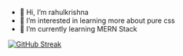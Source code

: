 - 👋 Hi, I’m rahulkrishna
- 👀 I’m interested in learning more about pure css
- 🌱 I’m currently learning MERN Stack

<!---
rxhulkrishna/rxhulkrishna is a ✨ special ✨ repository because its `README.md` (this file) appears on your GitHub profile.
You can click the Preview link to take a look at your changes.
--->


[![GitHub Streak](https://github-readme-streak-stats.herokuapp.com?user=rxhulkrishna&theme=dark&hide_border=true)](https://git.io/streak-stats)
